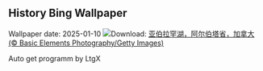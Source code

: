 ## History Bing Wallpaper
Wallpaper date: 2025-01-10
![](https://www.bing.com/th?id=OHR.BubbleLake_ZH-CN7146244555_UHD.jpg&w=1000)Download: [亚伯拉罕湖，阿尔伯塔省，加拿大 (© Basic Elements Photography/Getty Images)](https://www.bing.com/th?id=OHR.BubbleLake_ZH-CN7146244555_UHD.jpg)

Auto get programm by LtgX
